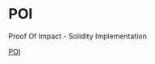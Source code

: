 # POI

Proof Of Impact - Solidity Implementation

[POI](https://etherscan.io/address/0x0845d72e2e47b48128e354059e1ee3ce58abf02c#code)
